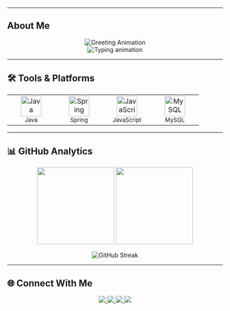 
---

## **About Me**  
<p align="center">
  <img src="https://readme-typing-svg.demolab.com?font=Fira+Code&pause=1000&color=22D3EE&width=300&lines=Hello+World%2C+I+am+Lucas" alt="Greeting Animation">
  <br>
  <img src="https://readme-typing-svg.demolab.com?font=Fira+Code&pause=1000&color=22D3EE&width=435&lines=%F0%9F%8E%93+Software+Development+at+SENAI-SP;%F0%9F%8E%AE+Games+Enjoyer;%F0%9F%97%BD+Based+in+Campinas%2C+Brazil" alt="Typing animation">
</p>

---

## **🛠️ Tools & Platforms**  

<table align="center">
  <tr>
    <td align="center" width="96">
      <img src="https://cdn.jsdelivr.net/gh/devicons/devicon/icons/java/java-original-wordmark.svg" width="48" height="48" alt="Java" />
      <br><sub>Java</sub>
    </td>
    <td align="center" width="96">
      <img src="https://cdn.jsdelivr.net/gh/devicons/devicon/icons/spring/spring-original-wordmark.svg" width="48" height="48" alt="Spring" />
      <br><sub>Spring</sub>
    </td>
    <td align="center" width="96">
      <img src="https://cdn.jsdelivr.net/gh/devicons/devicon/icons/javascript/javascript-original.svg" width="48" height="48" alt="JavaScript" />
      <br><sub>JavaScript</sub>
    </td>
    <td align="center" width="96">
      <img src="https://cdn.jsdelivr.net/gh/devicons/devicon/icons/mysql/mysql-original-wordmark.svg" width="48" height="48" alt="MySQL" />
      <br><sub>MySQL</sub>
    </td>
  </tr>
</table>

---

## **📊 GitHub Analytics**  

<div align="center">
  <img height="180em" src="https://github-readme-stats.vercel.app/api?username=Lucasbentoichigo&show_icons=true&theme=nightowl&include_all_commits=true&count_private=true" />
  <img height="180em" src="https://github-readme-stats.vercel.app/api/top-langs/?username=Lucasbentoichigo&layout=compact&langs_count=7&theme=nightowl" />
</div>

<p align="center">
  <img src="https://github-readme-streak-stats.herokuapp.com/?user=Lucasbentoichigo&theme=nightowl" alt="GitHub Streak" />
</p>

---

## **🌐 Connect With Me**  

<p align="center">
  <a href="https://www.linkedin.com/in/lucas-tavares-bento-18872034a" target="_blank">
    <img src="https://img.shields.io/badge/-LinkedIn-%230077B5?style=for-the-badge&logo=linkedin&logoColor=white" />
  </a>
  <a href="https://www.instagram.com/33lluc/" target="_blank">
    <img src="https://img.shields.io/badge/-Instagram-%23E4405F?style=for-the-badge&logo=instagram&logoColor=white" />
  </a>
  <a href="mailto:lucastavaresbento@gmail.com">
    <img src="https://img.shields.io/badge/-Gmail-%23333?style=for-the-badge&logo=gmail&logoColor=white" />
  </a>
  <a href="mailto:lucas.t.bento@aluno.senai.br">
    <img src="https://img.shields.io/badge/-Academic_Email-005F9E?style=for-the-badge&logo=microsoft-outlook&logoColor=white" />
  </a>
</p>



